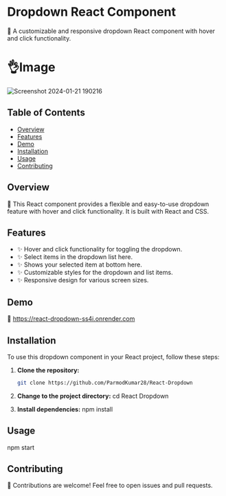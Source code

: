 # Dropdown React Component

🚀 A customizable and responsive dropdown React component with hover and click functionality.

# 👌Image
![Screenshot 2024-01-21 190216](https://github.com/ParmodKumar28/React-Dropdown/assets/91540271/c0dd6450-a596-47b2-b002-044ea81c5f25)


## Table of Contents

- [Overview](#overview)
- [Features](#features)
- [Demo](#demo)
- [Installation](#installation)
- [Usage](#usage)
- [Contributing](#contributing)

## Overview

👀 This React component provides a flexible and easy-to-use dropdown feature with hover and click functionality. It is built with React and CSS.

## Features

- ✨ Hover and click functionality for toggling the dropdown.
- ✨ Select items in the dropdown list here.
- ✨ Shows your selected item at bottom here.
- ✨ Customizable styles for the dropdown and list items.
- ✨ Responsive design for various screen sizes.

## Demo

🔗 https://react-dropdown-ss4i.onrender.com


## Installation

To use this dropdown component in your React project, follow these steps:

1. **Clone the repository:**

   ```bash
   git clone https://github.com/ParmodKumar28/React-Dropdown

2. **Change to the project directory:**
   cd React Dropdown

3. **Install dependencies:**
   npm install


## Usage
   npm start

## Contributing
🤝 Contributions are welcome! Feel free to open issues and pull requests.